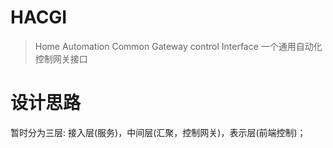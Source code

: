 # HACGI
>Home Automation Common Gateway control Interface
>一个通用自动化控制网关接口

# 设计思路
暂时分为三层: 接入层(服务)，中间层(汇聚，控制网关)，表示层(前端控制)；
